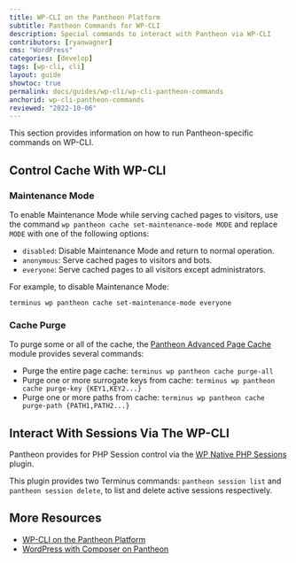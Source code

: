 ```yaml
---
title: WP-CLI on the Pantheon Platform
subtitle: Pantheon Commands for WP-CLI
description: Special commands to interact with Pantheon via WP-CLI
contributors: [ryanwagner]
cms: "WordPress"
categories: [develop]
tags: [wp-cli, cli]
layout: guide
showtoc: true
permalink: docs/guides/wp-cli/wp-cli-pantheon-commands
anchorid: wp-cli-pantheon-commands
reviewed: "2022-10-06"
---
```


This section provides information on how to run Pantheon-specific commands on WP-CLI.

## Control Cache With WP-CLI

### Maintenance Mode

To enable Maintenance Mode while serving cached pages to visitors, use the command `wp pantheon cache set-maintenance-mode MODE` and replace `MODE` with one of the following options:

- `disabled`: Disable Maintenance Mode and return to normal operation.
- `anonymous`: Serve cached pages to visitors and bots.
- `everyone`: Serve cached pages to all visitors except administrators.

For example, to disable Maintenance Mode:

```bash{promptUser: user}
terminus wp pantheon cache set-maintenance-mode everyone
```

### Cache Purge

To purge some or all of the cache, the [Pantheon Advanced Page Cache](https://wordpress.org/plugins/pantheon-advanced-page-cache/) module provides several commands:

- Purge the entire page cache: `terminus wp pantheon cache purge-all`
- Purge one or more surrogate keys from cache: `terminus wp pantheon cache purge-key {KEY1,KEY2...}`
- Purge one or more paths from cache: `terminus wp pantheon cache purge-path {PATH1,PATH2...}`

## Interact With Sessions Via The WP-CLI

Pantheon provides for PHP Session control via the [WP Native PHP Sessions](https://wordpress.org/plugins/wp-native-php-sessions/) plugin.

This plugin provides two Terminus commands: `pantheon session list` and `pantheon session delete`, to list and delete active sessions respectively.

## More Resources

- [WP-CLI on the Pantheon Platform](/guides/wp-cli)
- [WordPress with Composer on Pantheon](/guides/wordpress-composer)
